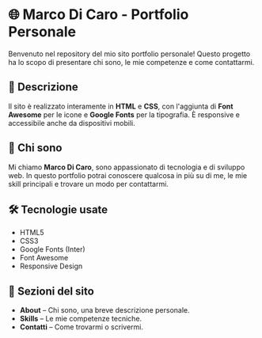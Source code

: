 # 🌐 Marco Di Caro - Portfolio Personale

Benvenuto nel repository del mio sito portfolio personale! Questo progetto ha lo scopo di presentare chi sono, le mie competenze e come contattarmi.

## 📄 Descrizione

Il sito è realizzato interamente in **HTML** e **CSS**, con l'aggiunta di **Font Awesome** per le icone e **Google Fonts** per la tipografia. È responsive e accessibile anche da dispositivi mobili.

## 🧑 Chi sono

Mi chiamo **Marco Di Caro**, sono appassionato di tecnologia e di sviluppo web. In questo portfolio potrai conoscere qualcosa in più su di me, le mie skill principali e trovare un modo per contattarmi.

## 🛠️ Tecnologie usate

- HTML5
- CSS3
- Google Fonts (Inter)
- Font Awesome
- Responsive Design

## 🔗 Sezioni del sito

- **About** – Chi sono, una breve descrizione personale.
- **Skills** – Le mie competenze tecniche.
- **Contatti** – Come trovarmi o scrivermi.
